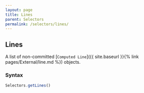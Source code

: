 ```yaml
---
layout: page
title: Lines
parent: Selectors
permalink: /selectors/lines/
---
```


## Lines

A list of non-committed [`Computed Line`]({{ site.baseurl }}{% link pages/External/line.md %}) objects.

### Syntax

```js
Selectors.getLines()
```
